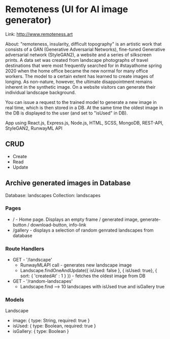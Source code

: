 # Remoteness (UI for AI image generator)

Link: http://www.remoteness.art

About: "remoteness, insularity, difficult topography" is an artistic work that consists of a GAN (Generative Adversarial Networks), fine-tuned Generative adversarial network (StyleGAN2), a website and a series of silkscreen prints. A data set was created from landscape photographs of travel destinations that were most frequently searched for in #stayathome spring 2020 when the home office became the new normal for many office workers. The model to a certain extent has learned to create images of longing. As non-nature, however, the ultimate disappointment remains inherent in the synthetic image. On a website visitors can generate their individual landscape background.

You can issue a request to the trained model to generate a new image in real time, which is then stored in a DB. At the same time the oldest image in the DB is displayed to the user (and set to "isUsed" in DB).

App using React.js, Express.js, Node.js, HTML, SCSS, MongoDB, REST-API, StyleGAN2, RunwayML API

## CRUD

- Create
- Read
- Update

## Archive generated images in Database

Database: landscapes
Collection: landscapes

### Pages

- / - Home page. Displays an empty frame / generated image, generate-button / download-button, info-link
- /gallery - displays a selection of random genrated landscapes from database

### Route Handlers

- GET - '/landscape'
  - RunwayMLAPI call - generates new landscape image
  - Landscape.findOneAndUpdate({ isUsed: false }, { isUsed: true}, { sort: { 'createdAt' : 1 } }) - fetches the oldest image from DB
- GET - '/random-landscapes'
  - Landscape.find --> 10 landscapes with isUsed true and isGallery true

### Models

Landscape

- image: {
  type: String,
  required: true }
- isUsed: {
  type: Boolean,
  required: true }
- isGallery: {
  type: Boolean }
